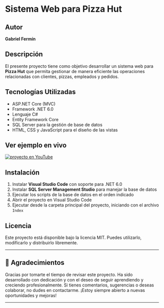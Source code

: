 # Sistema Web para Pizza Hut

## Autor
**Gabriel Fermín**

## Descripción
El presente proyecto tiene como objetivo desarrollar un sistema web para **Pizza Hut** que permita gestionar de manera eficiente las operaciones relacionadas con clientes, pizzas, empleados y pedidos.

## Tecnologías Utilizadas
- ASP.NET Core (MVC)  
- Framework .NET 6.0  
- Lenguaje C#  
- Entity Framework Core  
- SQL Server para la gestión de base de datos  
- HTML, CSS y JavaScript para el diseño de las vistas

## Ver ejemplo en vivo

[![proyecto en YouTube](https://img.youtube.com/vi/CjWG10N2VhI/maxresdefault.jpg)](https://youtu.be/CjWG10N2VhI)

## Instalación

1. Instalar **Visual Studio Code** con soporte para .NET 6.0  
2. Instalar **SQL Server Management Studio** para manejar la base de datos  
3. Ejecutar los scripts de la base de datos en el orden indicado  
4. Abrir el proyecto en Visual Studio Code  
5. Ejecutar desde la carpeta principal del proyecto, iniciando con el archivo `Index`

## Licencia
Este proyecto está disponible bajo la licencia MIT. Puedes utilizarlo, modificarlo y distribuirlo libremente.

---

## 🙌 Agradecimientos

Gracias por tomarte el tiempo de revisar este proyecto. Ha sido desarrollado con dedicación y con el deseo de seguir aprendiendo y creciendo profesionalmente. Si tienes comentarios, sugerencias o deseas colaborar, no dudes en contactarme. ¡Estoy siempre abierto a nuevas oportunidades y mejoras!

---
